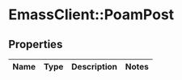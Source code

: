 # EmassClient::PoamPost

## Properties
Name | Type | Description | Notes
------------ | ------------- | ------------- | -------------

